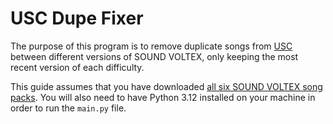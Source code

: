 # USC Dupe Fixer
The purpose of this program is to remove duplicate songs from [USC](https://github.com/Drewol/unnamed-sdvx-clone) between different versions of SOUND VOLTEX, only keeping the most recent version of each difficulty.

This guide assumes that you have downloaded [all six SOUND VOLTEX song packs](https://oniichan.wtf/help/songs.html).
You will also need to have Python 3.12 installed on your machine in order to run the `main.py` file.